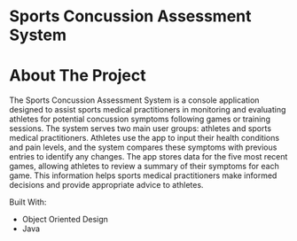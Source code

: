 # Sports Concussion Assessment System
# About The Project

The Sports Concussion Assessment System is a console application designed to assist sports medical practitioners in monitoring and evaluating athletes for potential concussion symptoms following games or training sessions. The system serves two main user groups: athletes and sports medical practitioners. Athletes use the app to input their health conditions and pain levels, and the system compares these symptoms with previous entries to identify any changes. The app stores data for the five most recent games, allowing athletes to review a summary of their symptoms for each game. This information helps sports medical practitioners make informed decisions and provide appropriate advice to athletes.

Built With:
- Object Oriented Design
- Java
